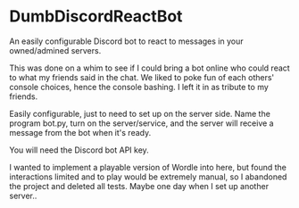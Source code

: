 # DumbDiscordReactBot
An easily configurable Discord bot to react to messages in your owned/admined servers.

This was done on a whim to see if I could bring a bot online who could react to what my friends said in the chat. We liked to poke fun of each others' console choices, hence the console bashing. I left it in as tribute to my friends. 

Easily configurable, just to need to set up on the server side. Name the program bot.py, turn on the server/service, and the server will receive a message from the bot when it's ready.

You will need the Discord bot API key. 


I wanted to implement a playable version of Wordle into here, but found the interactions limited and to play would be extremely manual, so I abandoned the project and deleted all tests. Maybe one day when I set up another server.. 
